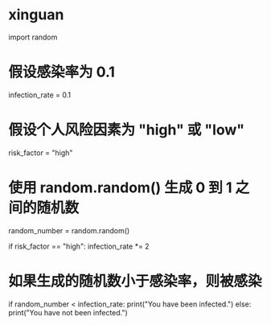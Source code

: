 # xinguan
import random

# 假设感染率为 0.1
infection_rate = 0.1

# 假设个人风险因素为 "high" 或 "low"
risk_factor = "high"

# 使用 random.random() 生成 0 到 1 之间的随机数
random_number = random.random()

if risk_factor == "high":
    infection_rate *= 2

# 如果生成的随机数小于感染率，则被感染
if random_number < infection_rate:
    print("You have been infected.")
else:
    print("You have not been infected.")
